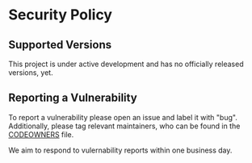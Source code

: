 # Security Policy

## Supported Versions

This project is under active development and has no officially released versions, yet.

## Reporting a Vulnerability

To report a vulnerability please open an issue and label it with "bug". Additionally,
please tag relevant maintainers, who can be found in
the [CODEOWNERS](https://github.com/cyware/ssi-sdk/blob/main/CODEOWNERS) file.

We aim to respond to vulernability reports within one business day.
